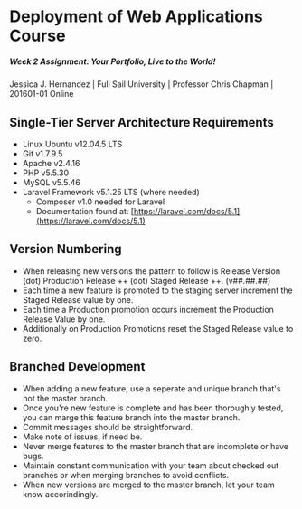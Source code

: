 # Deployment of Web Applications Course
##### _Week 2 Assignment: Your Portfolio, Live to the World!_
Jessica J. Hernandez | Full Sail University | Professor Chris Chapman | 201601-01 Online

## Single-Tier Server Architecture Requirements
* Linux Ubuntu v12.04.5 LTS
* Git v1.7.9.5 
* Apache v2.4.16
* PHP v5.5.30
* MySQL v5.5.46
* Laravel Framework v5.1.25 LTS (where needed)
  * Composer v1.0 needed for Laravel
  * Documentation found at: [https://laravel.com/docs/5.1](https://laravel.com/docs/5.1)

## Version Numbering
* When releasing new versions the pattern to follow is Release Version (dot) Production Release ++ (dot) Staged Release ++. (v##.##.##)
* Each time a new feature is promoted to the staging server increment the Staged Release value by one.
* Each time a Production promotion occurs increment the Production Release Value by one.
* Additionally on Production Promotions reset the Staged Release value to zero.

## Branched Development
* When adding a new feature, use a seperate and unique branch that's not the master branch.
* Once you're new feature is complete and has been thoroughly tested, you can marge this feature branch into the master branch. 
* Commit messages should be straightforward. 
* Make note of issues, if need be.
* Never merge features to the master branch that are incomplete or have bugs. 
* Maintain constant communication with your team about checked out branches or when merging branches to avoid conflicts.
* When new versions are merged to the master branch, let your team know accorindingly.
